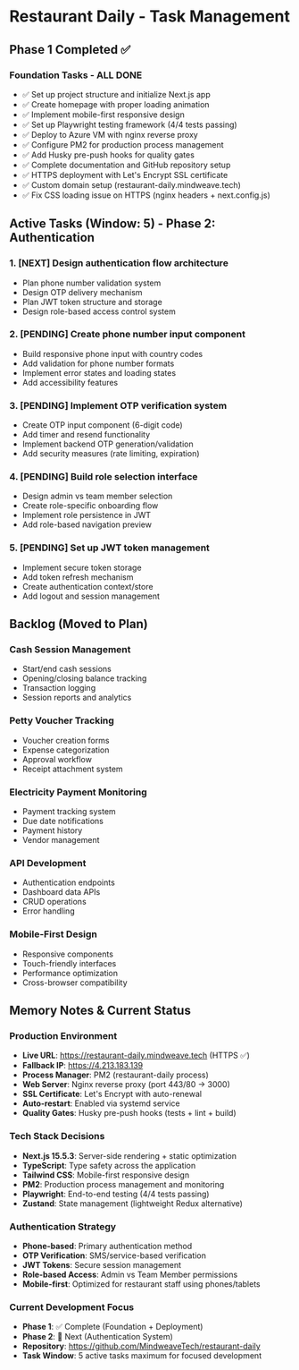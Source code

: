 # Restaurant Daily - Task Management

## Phase 1 Completed ✅

### Foundation Tasks - ALL DONE
- ✅ Set up project structure and initialize Next.js app
- ✅ Create homepage with proper loading animation
- ✅ Implement mobile-first responsive design
- ✅ Set up Playwright testing framework (4/4 tests passing)
- ✅ Deploy to Azure VM with nginx reverse proxy
- ✅ Configure PM2 for production process management
- ✅ Add Husky pre-push hooks for quality gates
- ✅ Complete documentation and GitHub repository setup
- ✅ HTTPS deployment with Let's Encrypt SSL certificate
- ✅ Custom domain setup (restaurant-daily.mindweave.tech)
- ✅ Fix CSS loading issue on HTTPS (nginx headers + next.config.js)

## Active Tasks (Window: 5) - Phase 2: Authentication

### 1. [NEXT] Design authentication flow architecture
- Plan phone number validation system
- Design OTP delivery mechanism
- Plan JWT token structure and storage
- Design role-based access control system

### 2. [PENDING] Create phone number input component
- Build responsive phone input with country codes
- Add validation for phone number formats
- Implement error states and loading states
- Add accessibility features

### 3. [PENDING] Implement OTP verification system
- Create OTP input component (6-digit code)
- Add timer and resend functionality
- Implement backend OTP generation/validation
- Add security measures (rate limiting, expiration)

### 4. [PENDING] Build role selection interface
- Design admin vs team member selection
- Create role-specific onboarding flow
- Implement role persistence in JWT
- Add role-based navigation preview

### 5. [PENDING] Set up JWT token management
- Implement secure token storage
- Add token refresh mechanism
- Create authentication context/store
- Add logout and session management

## Backlog (Moved to Plan)

### Cash Session Management
- Start/end cash sessions
- Opening/closing balance tracking
- Transaction logging
- Session reports and analytics

### Petty Voucher Tracking
- Voucher creation forms
- Expense categorization
- Approval workflow
- Receipt attachment system

### Electricity Payment Monitoring
- Payment tracking system
- Due date notifications
- Payment history
- Vendor management

### API Development
- Authentication endpoints
- Dashboard data APIs
- CRUD operations
- Error handling

### Mobile-First Design
- Responsive components
- Touch-friendly interfaces
- Performance optimization
- Cross-browser compatibility

## Memory Notes & Current Status

### Production Environment
- **Live URL**: https://restaurant-daily.mindweave.tech (HTTPS ✅)
- **Fallback IP**: https://4.213.183.139
- **Process Manager**: PM2 (restaurant-daily process)
- **Web Server**: Nginx reverse proxy (port 443/80 → 3000)
- **SSL Certificate**: Let's Encrypt with auto-renewal
- **Auto-restart**: Enabled via systemd service
- **Quality Gates**: Husky pre-push hooks (tests + lint + build)

### Tech Stack Decisions
- **Next.js 15.5.3**: Server-side rendering + static optimization
- **TypeScript**: Type safety across the application
- **Tailwind CSS**: Mobile-first responsive design
- **PM2**: Production process management and monitoring
- **Playwright**: End-to-end testing (4/4 tests passing)
- **Zustand**: State management (lightweight Redux alternative)

### Authentication Strategy
- **Phone-based**: Primary authentication method
- **OTP Verification**: SMS/service-based verification
- **JWT Tokens**: Secure session management
- **Role-based Access**: Admin vs Team Member permissions
- **Mobile-first**: Optimized for restaurant staff using phones/tablets

### Current Development Focus
- **Phase 1**: ✅ Complete (Foundation + Deployment)
- **Phase 2**: 🎯 Next (Authentication System)
- **Repository**: https://github.com/MindweaveTech/restaurant-daily
- **Task Window**: 5 active tasks maximum for focused development